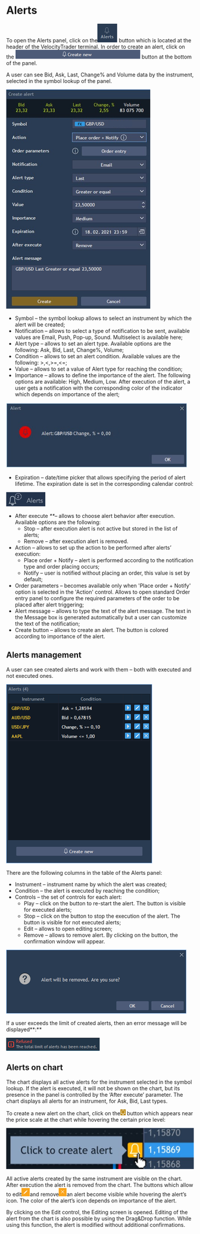 # Alerts

To open the Alerts panel, click on the![](../../../.gitbook/assets/1%20%2873%29%20%281%29.png) button which is located at the header of the VelocityTrader terminal. In order to create an alert, click on the ![](../../../.gitbook/assets/2%20%2863%29.png) button at the bottom of the panel.

A user can see Bid, Ask, Last, Change% and Volume data by the instrument, selected in the symbol lookup of the panel.

![](../../../.gitbook/assets/new.jpg)

* Symbol – the symbol lookup allows to select an instrument by which the alert will be created;
* Notification – allows to select a type of notification to be sent, available values are Email, Push, Pop-up, Sound. Multiselect is available here;
* Alert type – allows to set an alert type. Available options are the following: Ask, Bid, Last, Change%, Volume;
* Condition – allows to set an alert condition. Available values are the following: &gt;,&lt;,&gt;=,&lt;=;
* Value – allows to set a value of Alert type for reaching the condition;
* Importance – allows to define the importance of the alert. The following options are available: High, Medium, Low. After execution of the alert, a user gets a notification with the corresponding color of the indicator which depends on importance of the alert;

![](../../../.gitbook/assets/new1-1-.jpg)

* Expiration – date/time picker that allows specifying the period of alert lifetime. The expiration date is set in the corresponding calendar control:

![](../../../.gitbook/assets/image%20%2854%29.png)

* After execute _\*\*_– allows to choose alert behavior after execution. Available options are the following:
  * Stop – after execution alert is not active but stored in the list of alerts;
  * Remove – after execution alert is removed.
* Action – allows to set up the action to be performed after alerts’ execution:
  * Place order + Notify – alert is performed according to the notification type and order placing occurs;
  * Notify – user is notified without placing an order, this value is set by default;
* Order parameters – becomes available only when 'Place order + Notify' option is selected in the 'Action' control. Allows to open standard Order entry panel to configure the required parameters of the order to be placed after alert triggering;
* Alert message – allows to type the text of the alert message. The text in the Message box is generated automatically but a user can customize the text of the notification;
* Create button – allows to create an alert. The button is colored according to importance of the alert.

## **Alerts management**

A user can see created alerts and work with them – both with executed and not executed ones.

![](../../../.gitbook/assets/4%20%2843%29.png)

There are the following columns in the table of the Alerts panel:

* Instrument – instrument name by which the alert was created;
* Condition – the alert is executed by reaching the condition;
* Controls – the set of controls for each alert:
  * Play – click on the button to re-start the alert. The button is visible for executed alerts;
  * Stop – click on the button to stop the execution of the alert. The button is visible for not executed alerts;
  * Edit – allows to open editing screen;
  * Remove – allows to remove alert. By clicking on the button, the confirmation window will appear.

![](../../../.gitbook/assets/5%20%2812%29.png)

If a user exceeds the limit of created alerts, then an error message will be displayed**:**

![](../../../.gitbook/assets/desktop-web%20%281%29.png)

## **Alerts on chart**

The chart displays all active alerts for the instrument selected in the symbol lookup. If the alert is executed, it will not be shown on the chart, but its presence in the panel is controlled by the ‘After execute’ parameter. The chart displays all alerts for an instrument, for Ask, Bid, Last types.

To create a new alert on the chart, click on the![](../../../.gitbook/assets/7%20%2818%29.png) button which appears near the price scale at the chart while hovering the certain price level:

![](../../../.gitbook/assets/screenshot_4%20%287%29.jpg)

All active alerts created by the same instrument are visible on the chart. After execution the alert is removed from the chart. The buttons which allow to edit![](../../../.gitbook/assets/9%20%2812%29.png)and remove![](../../../.gitbook/assets/10%20%281%29.png)an alert become visible while hovering the alert’s icon. The color of the alert’s icon depends on importance of the alert.

By clicking on the Edit control, the Editing screen is opened. Editing of the alert from the chart is also possible by using the Drag&Drop function. While using this function, the alert is modified without additional confirmations.

